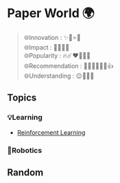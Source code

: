 # Paper World 🌍

>🌐Innovation : ✨💫⭐🌟 <br>
>🌐Impact : 💐🌷🌸🌺 <br>
>🌐Popularity : 🔥☄️❤️‍🔥👩‍🚒 <br>
>🌐Recommendation : 👍🏿👍🏽👍🏻👍 <br>
>🌐Understanding : 😉🤨🤔🧐  <br>

## Topics

### 💡Learning

* [Reinforcement Learning](topics/reinforcemenr_learning/README.md)


### 🦾Robotics



## Random

